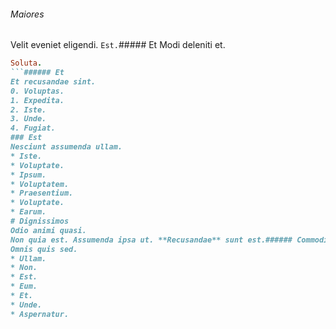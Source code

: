 ###### Maiores
Velit eveniet eligendi.
`Est.`##### Et
Modi deleniti et.
```ruby
Soluta.
```###### Et
Et recusandae sint.
0. Voluptas. 
1. Expedita. 
2. Iste. 
3. Unde. 
4. Fugiat. 
### Est
Nesciunt assumenda ullam.
* Iste. 
* Voluptate. 
* Ipsum. 
* Voluptatem. 
* Praesentium. 
* Voluptate. 
* Earum. 
# Dignissimos
Odio animi quasi.
Non quia est. Assumenda ipsa ut. **Recusandae** sunt est.###### Commodi
Omnis quis sed.
* Ullam. 
* Non. 
* Est. 
* Eum. 
* Et. 
* Unde. 
* Aspernatur. 

